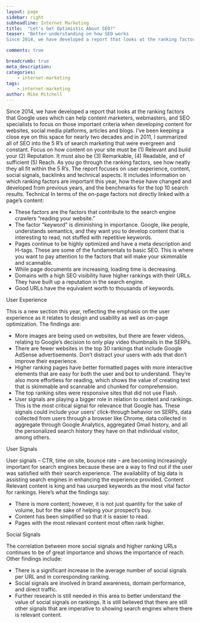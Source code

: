 ```yaml
---
layout: page
sidebar: right
subheadline: Internet Marketing
title:  "Let's Get Optimistic About SEO?"
teaser: "Better understanding on how SEO works 
Since 2014, we have developed a report that looks at the ranking factors that Google uses which can help content marketers, webmasters, and SEO specialists to focus on those important criteria when developing content for websites, social media platforms, articles and blogs."

comments: true

breadcrumb: true
meta_description:
categories:
    - internet-marketing
tags:
    - internet-marketing
author: Mike Mitchell
--- 
```


Since 2014, we have developed a report that looks at the ranking factors that Google uses which can help content marketers, webmasters, and SEO specialists to focus on those important criteria when developing content for websites, social media platforms, articles and blogs.
I’ve been keeping a close eye on this space for nearly two decades and in 2011, I summarized all of SEO into the 5 R’s of search marketing that were evergreen and constant. Focus on how content on your site must be (1) Relevant and build your (2) Reputation. It must also be (3) Remarkable, (4) Readable, and of sufficient (5) Reach.
As you go through the ranking factors, see how neatly they all fit within the 5 R’s. The report focuses on user experience, content, social signals, backlinks and technical aspects. It includes information on which ranking factors are important this year, how these have changed and developed from previous years, and the benchmarks for the top 10 search results.
Technical
In terms of the on-page factors not directly linked with a page’s content:
-  These factors are the factors that contribute to the search engine crawlers “reading your website.”
-  The factor “keyword” is diminishing in importance. Google, like people, understands semantics, and they want you to develop content that is interesting to read, not stuffed with repetitive keywords.
-  Pages continue to be highly optimized and have a meta description and H-tags. These are some of the fundamentals to basic SEO. This is where you want to pay attention to the factors that will make your skimmable and scannable.
-  While page documents are increasing, loading time is decreasing.
-  Domains with a high SEO visibility have higher rankings with their URLs. They have built up a reputation in the search engine.
-  Good URLs have the equivalent worth to thousands of keywords.

User Experience

This is a new section this year, reflecting the emphasis on the user experience as it relates to design and usability as well as on-page optimization. The findings are:
-  More images are being used on websites, but there are fewer videos, relating to Google’s decision to only play video thumbnails in the SERPs.
-  There are fewer websites in the top 30 rankings that include Google AdSense advertisements. Don’t distract your users with ads that don’t improve their experience.
-  Higher ranking pages have better formatted pages with more interactive elements that are easy for both the user and bot to understand. They’re also more effortless for reading, which shows the value of creating text that is skimmable and scannable and chunked for comprehension.
-  The top ranking sites were responsive sites that did not use Flash.
-  User signals are playing a bigger role in relation to content and rankings. This is the most critical signal for relevance that Google has. These signals could include your users’ click-through behavior on SERPs, data collected from users through a browser like Chrome, data collected in aggregate through Google Analytics, aggregated Gmail history, and all the personalized search history they have on that individual visitor, among others.

User Signals

User signals – CTR, time on site, bounce rate – are becoming increasingly important for search engines because these are a way to find out if the user was satisfied with their search experience. The availability of big data is assisting search engines in enhancing the experience provided.
Content
Relevant content is king and has usurped keywords as the most vital factor for rankings. Here’s what the findings say:
-  There is more content; however, it is not just quantity for the sake of volume, but for the sake of helping your prospect’s buy.
-  Content has been simplified so that it is easier to read.
-  Pages with the most relevant content most often rank higher.

Social Signals

The correlation between more social signals and higher ranking URLs continues to be of great importance and shows the importance of reach. Other findings include:
-  There is a significant increase in the average number of social signals per URL and in corresponding ranking.
-  Social signals are involved in brand awareness, domain performance, and direct traffic.
-  Further research is still needed in this area to better understand the value of social signals on rankings. It is still believed that there are still other signals that are imperative to showing search engines where there is relevant content.

